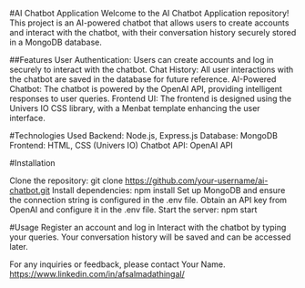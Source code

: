 #AI Chatbot Application
Welcome to the AI Chatbot Application repository! This project is an AI-powered chatbot that allows users to create accounts and interact with the chatbot, with their conversation history securely stored in a MongoDB database.

##Features
User Authentication: Users can create accounts and log in securely to interact with the chatbot.
Chat History: All user interactions with the chatbot are saved in the database for future reference.
AI-Powered Chatbot: The chatbot is powered by the OpenAI API, providing intelligent responses to user queries.
Frontend UI: The frontend is designed using the Univers IO CSS library, with a Menbat template enhancing the user interface.

#Technologies Used
Backend: Node.js, Express.js
Database: MongoDB
Frontend: HTML, CSS (Univers IO)
Chatbot API: OpenAI API

#Installation

Clone the repository: git clone https://github.com/your-username/ai-chatbot.git
Install dependencies: npm install
Set up MongoDB and ensure the connection string is configured in the .env file.
Obtain an API key from OpenAI and configure it in the .env file.
Start the server: npm start

#Usage
Register an account and log in 
Interact with the chatbot by typing your queries.
Your conversation history will be saved and can be accessed later.



For any inquiries or feedback, please contact Your Name.
https://www.linkedin.com/in/afsalmadathingal/
